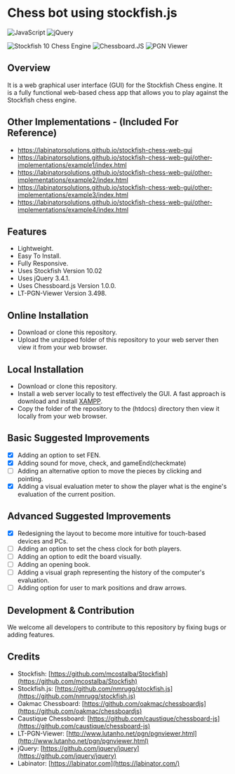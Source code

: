 # Chess bot using stockfish.js

![JavaScript](https://img.shields.io/badge/Language-JavaScript-yellow)
![jQuery](https://img.shields.io/badge/jQuery-3.4.1-blue)

![Stockfish 10 Chess Engine](https://img.shields.io/badge/Stockfish_Chess_Engine-10-43AC6A)
![Chessboard.JS](https://img.shields.io/badge/Chessboard.JS-1.0.0-brown)
![PGN Viewer](https://img.shields.io/badge/LT_PGN_Viewer-3.498-teal)

## Overview

It is a web graphical user interface (GUI) for the Stockfish Chess engine. It is a fully functional web-based chess app that allows you to play against the Stockfish chess engine.

## Other Implementations - (Included For Reference)

- https://labinatorsolutions.github.io/stockfish-chess-web-gui
- https://labinatorsolutions.github.io/stockfish-chess-web-gui/other-implementations/example1/index.html
- https://labinatorsolutions.github.io/stockfish-chess-web-gui/other-implementations/example2/index.html
- https://labinatorsolutions.github.io/stockfish-chess-web-gui/other-implementations/example3/index.html
- https://labinatorsolutions.github.io/stockfish-chess-web-gui/other-implementations/example4/index.html

## Features

- Lightweight.
- Easy To Install.
- Fully Responsive.
- Uses Stockfish Version 10.02
- Uses jQuery 3.4.1.
- Uses Chessboard.js Version 1.0.0.
- LT-PGN-Viewer Version 3.498.

## Online Installation

- Download or clone this repository.
- Upload the unzipped folder of this repository to your web server then view it from your web browser.

## Local Installation

- Download or clone this repository.
- Install a web server locally to test effectively the GUI. A fast approach is download and install [XAMPP](https://www.apachefriends.org/index.html).
- Copy the folder of the repository to the (htdocs) directory then view it locally from your web browser.

## Basic Suggested Improvements

- [x] Adding an option to set FEN.
- [x] Adding sound for move, check, and gameEnd(checkmate)
- [ ] Adding an alternative option to move the pieces by clicking and pointing.
- [x] Adding a visual evaluation meter to show the player what is the engine's evaluation of the current position.

## Advanced Suggested Improvements

- [x] Redesigning the layout to become more intuitive for touch-based devices and PCs.
- [ ] Adding an option to set the chess clock for both players.
- [ ] Adding an option to edit the board visually.
- [ ] Adding an opening book.
- [ ] Adding a visual graph representing the history of the computer's evaluation.
- [ ] Adding option for user to mark positions and draw arrows.

## Development & Contribution

We welcome all developers to contribute to this repository by fixing bugs or adding features.

## Credits

- Stockfish: [https://github.com/mcostalba/Stockfish](https://github.com/mcostalba/Stockfish)
- Stockfish.js: [https://github.com/nmrugg/stockfish.js](https://github.com/nmrugg/stockfish.js)
- Oakmac Chessboard: [https://github.com/oakmac/chessboardjs](https://github.com/oakmac/chessboardjs)
- Caustique Chessboard: [https://github.com/caustique/chessboard-js](https://github.com/caustique/chessboard-js)
- LT-PGN-Viewer: [http://www.lutanho.net/pgn/pgnviewer.html](http://www.lutanho.net/pgn/pgnviewer.html)
- jQuery: [https://github.com/jquery/jquery](https://github.com/jquery/jquery)
- Labinator: [https://labinator.com](https://labinator.com/)
